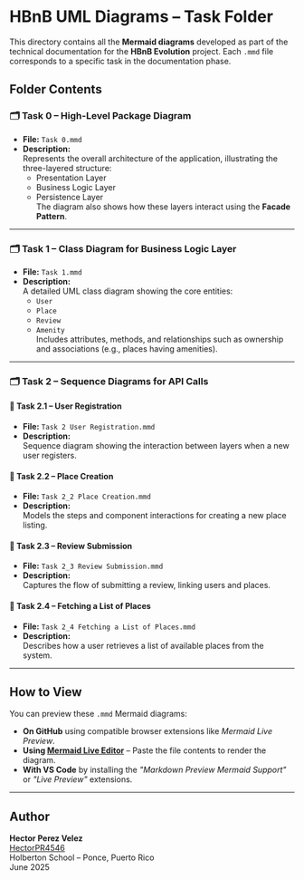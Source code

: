 # HBnB UML Diagrams – Task Folder

This directory contains all the **Mermaid diagrams** developed as part of the technical documentation for the **HBnB Evolution** project. Each `.mmd` file corresponds to a specific task in the documentation phase.

## Folder Contents

### 🗂 Task 0 – High-Level Package Diagram
- **File:** `Task 0.mmd`
- **Description:**  
  Represents the overall architecture of the application, illustrating the three-layered structure:
  - Presentation Layer
  - Business Logic Layer
  - Persistence Layer  
  The diagram also shows how these layers interact using the **Facade Pattern**.

---

### 🗂 Task 1 – Class Diagram for Business Logic Layer
- **File:** `Task 1.mmd`
- **Description:**  
  A detailed UML class diagram showing the core entities:
  - `User`
  - `Place`
  - `Review`
  - `Amenity`  
  Includes attributes, methods, and relationships such as ownership and associations (e.g., places having amenities).

---

### 🗂 Task 2 – Sequence Diagrams for API Calls

#### 🔹 Task 2.1 – User Registration
- **File:** `Task 2 User Registration.mmd`
- **Description:**  
  Sequence diagram showing the interaction between layers when a new user registers.

#### 🔹 Task 2.2 – Place Creation
- **File:** `Task 2_2 Place Creation.mmd`
- **Description:**  
  Models the steps and component interactions for creating a new place listing.

#### 🔹 Task 2.3 – Review Submission
- **File:** `Task 2_3 Review Submission.mmd`
- **Description:**  
  Captures the flow of submitting a review, linking users and places.

#### 🔹 Task 2.4 – Fetching a List of Places
- **File:** `Task 2_4 Fetching a List of Places.mmd`
- **Description:**  
  Describes how a user retrieves a list of available places from the system.

---

## How to View

You can preview these `.mmd` Mermaid diagrams:

- **On GitHub** using compatible browser extensions like *Mermaid Live Preview*.
- **Using [Mermaid Live Editor](https://mermaid.live/edit)** – Paste the file contents to render the diagram.
- **With VS Code** by installing the *"Markdown Preview Mermaid Support"* or *"Live Preview"* extensions.

---

## Author

**Hector Perez Velez**  
[HectorPR4546](https://github.com/HectorPR4546)  
Holberton School – Ponce, Puerto Rico  
June 2025
